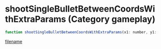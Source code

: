 # shootSingleBulletBetweenCoordsWithExtraParams (Category gameplay)

```js
function shootSingleBulletBetweenCoordsWithExtraParams(x1: number, y1: number, z1: number, x2: number, y2: number, z2: number, damage: int, p7: boolean, weaponHash: number, ownerPed: number, isAudible: boolean, isInvisible: boolean, speed: number, entity: number, p14: boolean, p15: boolean, p16: boolean, p17: boolean): void
```

[filename](shootSingleBulletBetweenCoordsWithExtraParams_m.md ':include')